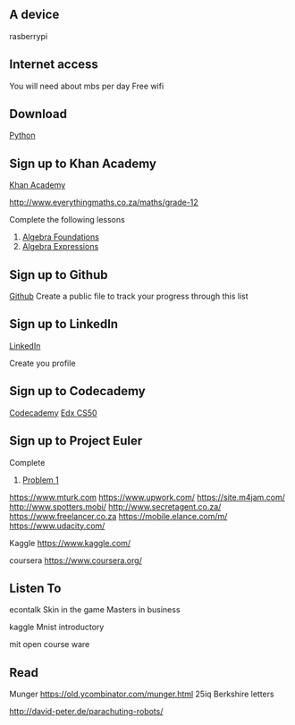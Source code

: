 ## A device

rasberrypi


## Internet access

You will need about mbs per day
Free wifi


## Download 
[Python](https://www.python.org/downloads/)



## Sign up to Khan Academy

[Khan Academy](https://www.khanacademy.org/)

http://www.everythingmaths.co.za/maths/grade-12

Complete the following lessons

1. [Algebra Foundations](https://www.khanacademy.org/math/algebra-basics/core-algebra-foundations)
2. [Algebra Expressions](https://www.khanacademy.org/math/algebra-basics/core-algebra-expressions)

## Sign up to Github

[Github](www.github.com)
Create a public file to track your progress through this list


## Sign up to LinkedIn

[LinkedIn](www.linkedin.com)

Create you profile


## Sign up to Codecademy
[Codecademy](www.codecademy.com)
[Edx CS50](https://www.edx.org/course/introduction-computer-science-harvardx-cs50x)



## Sign up to Project Euler

Complete 
1. [Problem 1](https://projecteuler.net/problem=1)

https://www.mturk.com
https://www.upwork.com/
https://site.m4jam.com/
http://www.spotters.mobi/
http://www.secretagent.co.za/
https://www.freelancer.co.za
https://mobile.elance.com/m/
https://www.udacity.com/

Kaggle
https://www.kaggle.com/


coursera
https://www.coursera.org/

## Listen To
econtalk
Skin in the game
Masters in business

kaggle
Mnist introductory



mit open course ware



## Read

Munger https://old.ycombinator.com/munger.html
25iq
Berkshire letters

http://david-peter.de/parachuting-robots/
